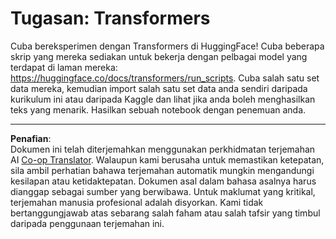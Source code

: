 <!--
CO_OP_TRANSLATOR_METADATA:
{
  "original_hash": "177f3ea3995d725e6f9f5c66af16edcd",
  "translation_date": "2025-08-29T11:59:17+00:00",
  "source_file": "lessons/5-NLP/18-Transformers/assignment.md",
  "language_code": "ms"
}
-->
# Tugasan: Transformers

Cuba bereksperimen dengan Transformers di HuggingFace! Cuba beberapa skrip yang mereka sediakan untuk bekerja dengan pelbagai model yang terdapat di laman mereka: https://huggingface.co/docs/transformers/run_scripts. Cuba salah satu set data mereka, kemudian import salah satu set data anda sendiri daripada kurikulum ini atau daripada Kaggle dan lihat jika anda boleh menghasilkan teks yang menarik. Hasilkan sebuah notebook dengan penemuan anda.

---

**Penafian**:  
Dokumen ini telah diterjemahkan menggunakan perkhidmatan terjemahan AI [Co-op Translator](https://github.com/Azure/co-op-translator). Walaupun kami berusaha untuk memastikan ketepatan, sila ambil perhatian bahawa terjemahan automatik mungkin mengandungi kesilapan atau ketidaktepatan. Dokumen asal dalam bahasa asalnya harus dianggap sebagai sumber yang berwibawa. Untuk maklumat yang kritikal, terjemahan manusia profesional adalah disyorkan. Kami tidak bertanggungjawab atas sebarang salah faham atau salah tafsir yang timbul daripada penggunaan terjemahan ini.